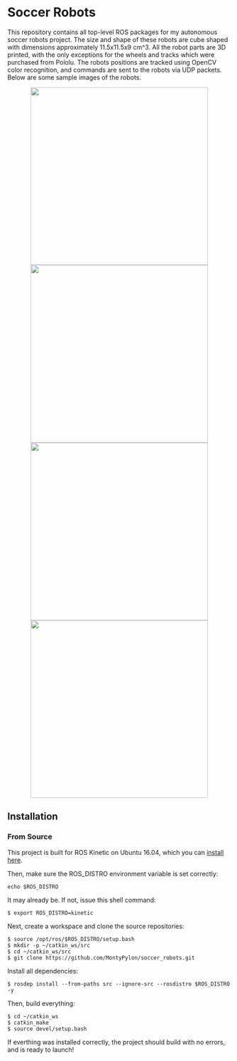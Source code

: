 # Soccer Robots
This repository contains all top-level ROS packages for my autonomous soccer robots project. The size and shape of these robots are cube shaped with dimensions approximately 11.5x11.5x9 cm^3. All the robot parts are 3D printed, with the only exceptions for the wheels and tracks which were purchased from Pololu. The robots positions are tracked using OpenCV color recognition, and commands are sent to the robots via UDP packets. Below are some sample images of the robots.

<p align="center">
  <img src="http://i.imgur.com/n0Dbfh6.jpg" width="400"/>
  <img src="http://i.imgur.com/T1JxGsI.jpg" width="400"/>
  <img src="http://i.imgur.com/2LMFLc8.jpg" width="400"/>
  <img src="http://i.imgur.com/ACQWQDa.jpg" width="400"/>
</p>

## Installation

### From Source

This project is built for ROS Kinetic on Ubuntu 16.04, which you can [install here](http://wiki.ros.org/kinetic/Installation/Ubuntu).

Then, make sure the ROS_DISTRO environment variable is set correctly:

```
echo $ROS_DISTRO
```

It may already be.  If not, issue this shell command:

```
$ export ROS_DISTRO=kinetic
```

Next, create a workspace and clone the source repositories:
```
$ source /opt/ros/$ROS_DISTRO/setup.bash
$ mkdir -p ~/catkin_ws/src
$ cd ~/catkin_ws/src
$ git clone https://github.com/MontyPylon/soccer_robots.git
```

Install all dependencies:
```
$ rosdep install --from-paths src --ignore-src --rosdistro $ROS_DISTRO -y
```

Then, build everything:
```
$ cd ~/catkin_ws
$ catkin_make
$ source devel/setup.bash
```
If everthing was installed correctly, the project should build with no errors, and is ready to launch!
